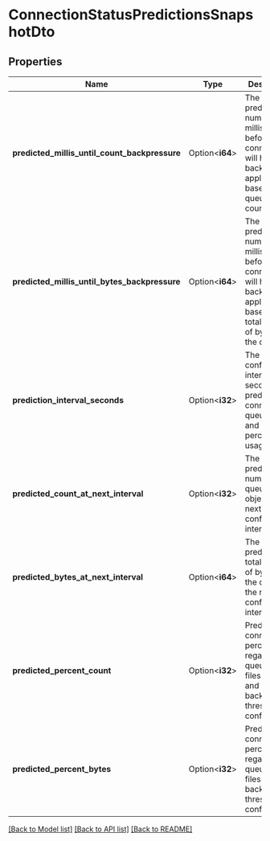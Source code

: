 # ConnectionStatusPredictionsSnapshotDto

## Properties

Name | Type | Description | Notes
------------ | ------------- | ------------- | -------------
**predicted_millis_until_count_backpressure** | Option<**i64**> | The predicted number of milliseconds before the connection will have backpressure applied, based on the queued count. | [optional]
**predicted_millis_until_bytes_backpressure** | Option<**i64**> | The predicted number of milliseconds before the connection will have backpressure applied, based on the total number of bytes in the queue. | [optional]
**prediction_interval_seconds** | Option<**i32**> | The configured interval (in seconds) for predicting connection queue count and size (and percent usage). | [optional]
**predicted_count_at_next_interval** | Option<**i32**> | The predicted number of queued objects at the next configured interval. | [optional]
**predicted_bytes_at_next_interval** | Option<**i64**> | The predicted total number of bytes in the queue at the next configured interval. | [optional]
**predicted_percent_count** | Option<**i32**> | Predicted connection percent use regarding queued flow files count and backpressure threshold if configured. | [optional]
**predicted_percent_bytes** | Option<**i32**> | Predicted connection percent use regarding queued flow files size and backpressure threshold if configured. | [optional]

[[Back to Model list]](../README.md#documentation-for-models) [[Back to API list]](../README.md#documentation-for-api-endpoints) [[Back to README]](../README.md)


